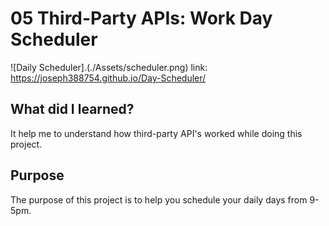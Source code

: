 # 05 Third-Party APIs: Work Day Scheduler
![Daily Scheduler].(./Assets/scheduler.png)
link: https://joseph388754.github.io/Day-Scheduler/

## What did I learned?
It help me to understand how third-party API's worked while doing this project.


## Purpose
The purpose of this project is to help you schedule your daily days from 9-5pm.



